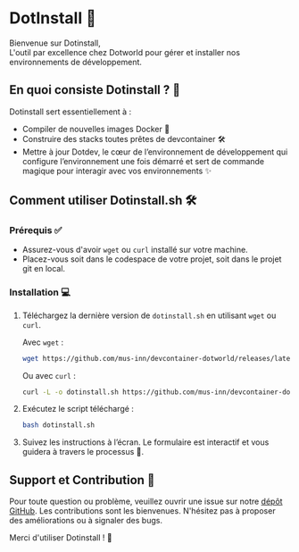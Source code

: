 # DotInstall 🚀

Bienvenue sur Dotinstall,  
L'outil par excellence chez Dotworld pour gérer et installer nos environnements de développement.

## En quoi consiste Dotinstall ? 🤔

Dotinstall sert essentiellement à :
- Compiler de nouvelles images Docker 🐳
- Construire des stacks toutes prêtes de devcontainer 🛠️
- Mettre à jour Dotdev, le cœur de l’environnement de développement qui configure l’environnement une fois démarré et sert de commande magique pour interagir avec vos environnements ✨

## Comment utiliser Dotinstall.sh 🛠️

### Prérequis ✅

- Assurez-vous d'avoir `wget` ou `curl` installé sur votre machine.
- Placez-vous soit dans le codespace de votre projet, soit dans le projet git en local.

### Installation 💻

1. Téléchargez la dernière version de `dotinstall.sh` en utilisant `wget` ou `curl`.

   Avec `wget` :
   ```bash
   wget https://github.com/mus-inn/devcontainer-dotworld/releases/latest/download/dotinstall.sh
   ```

   Ou avec `curl` :
   ```bash
   curl -L -o dotinstall.sh https://github.com/mus-inn/devcontainer-dotworld/releases/latest/download/dotinstall.sh
   ```

2. Exécutez le script téléchargé :

   ```bash
   bash dotinstall.sh
   ```

3. Suivez les instructions à l’écran. Le formulaire est interactif et vous guidera à travers le processus 📝.

## Support et Contribution 🙌

Pour toute question ou problème, veuillez ouvrir une issue sur notre [dépôt GitHub](https://github.com/mus-inn/devcontainer-dotworld/issues). Les contributions sont les bienvenues. N'hésitez pas à proposer des améliorations ou à signaler des bugs.

Merci d'utiliser Dotinstall ! 🎉
